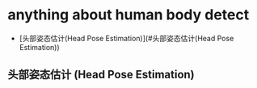 # anything about human body detect
<!--TOC-->
- [头部姿态估计(Head Pose Estimation)](#头部姿态估计(Head Pose Estimation))
<!--/TOC-->
## 头部姿态估计 (Head Pose Estimation)


